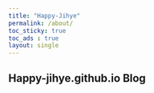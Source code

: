 ```yaml
---
title: "Happy-Jihye"
permalink: /about/
toc_sticky: true
toc_ads : true
layout: single
---
```


## Happy-jihye.github.io Blog

